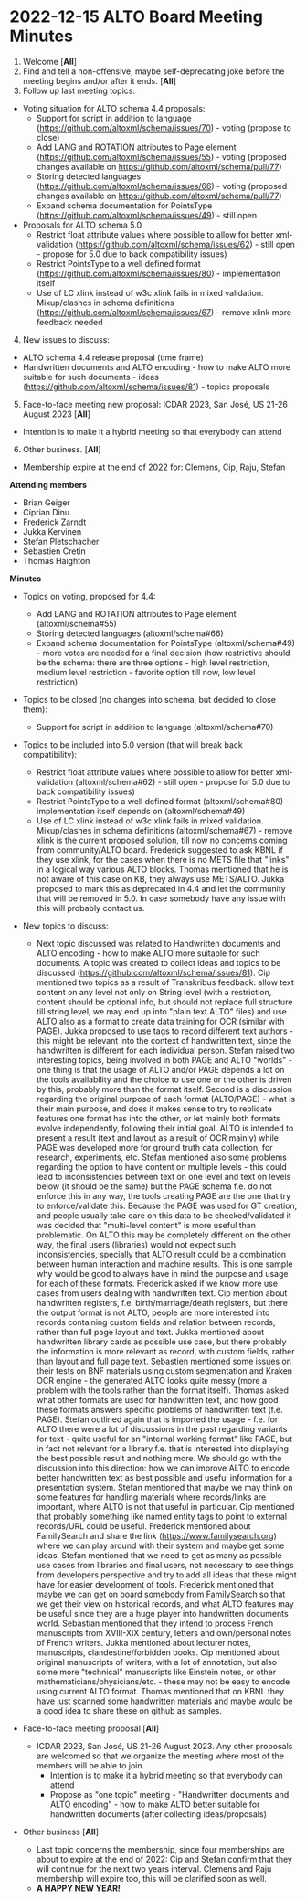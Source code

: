 # 2022-12-15 ALTO Board Meeting Minutes
1. Welcome [**All**]
2. Find and tell a non-offensive, maybe self-deprecating joke before the meeting begins and/or after it ends. [**All**]
3. Follow up last meeting topics:
  * Voting situation for ALTO schema 4.4 proposals: 
    * Support for script in addition to language (https://github.com/altoxml/schema/issues/70) - voting (propose to close)
    * Add LANG and ROTATION attributes to Page element (https://github.com/altoxml/schema/issues/55) - voting (proposed changes available on https://github.com/altoxml/schema/pull/77)
    * Storing detected languages (https://github.com/altoxml/schema/issues/66) - voting (proposed changes available on https://github.com/altoxml/schema/pull/77)
    * Expand schema documentation for PointsType (https://github.com/altoxml/schema/issues/49) - still open
  * Proposals for ALTO schema 5.0
    * Restrict float attribute values where possible to allow for better xml-validation (https://github.com/altoxml/schema/issues/62) - still open - propose for 5.0 due to back compatibility issues)
    * Restrict PointsType to a well defined format (https://github.com/altoxml/schema/issues/80) - implementation itself
    * Use of LC xlink instead of w3c xlink fails in mixed validation. Mixup/clashes in schema definitions (https://github.com/altoxml/schema/issues/67) - remove xlink more feedback needed

4. New issues to discuss:		
  * ALTO schema 4.4 release proposal (time frame)
  * Handwritten documents and ALTO encoding - how to make ALTO more suitable for such documents - ideas (https://github.com/altoxml/schema/issues/81) - topics proposals
 
5. Face-to-face meeting new proposal: ICDAR 2023, San José, US 21-26 August 2023 [**All**]
  * Intention is to make it a hybrid meeting so that everybody can attend

6. Other business. [**All**]
  * Membership expire at the end of 2022 for: Clemens, Cip, Raju, Stefan

**Attending members**
* Brian Geiger
* Ciprian Dinu
* Frederick Zarndt
* Jukka Kervinen
* Stefan Pletschacher
* Sebastien Cretin
* Thomas Haighton

 **Minutes**

 * Topics on voting, proposed for 4.4:
    * Add LANG and ROTATION attributes to Page element (altoxml/schema#55)
    * Storing detected languages (altoxml/schema#66)
    * Expand schema documentation for PointsType (altoxml/schema#49) - more votes are needed for a final decision (how restrictive should be the schema: there are three options - high level restriction, medium level restriction - favorite option till now, low level restriction)
 * Topics to be closed (no changes into schema, but decided to close them):
    * Support for script in addition to language (altoxml/schema#70)
 * Topics to be included into 5.0 version (that will break back compatibility):
    * Restrict float attribute values where possible to allow for better xml-validation (altoxml/schema#62) - still open - propose for 5.0 due to back compatibility issues)
    * Restrict PointsType to a well defined format (altoxml/schema#80) - implementation itself depends on (altoxml/schema#49)
    * Use of LC xlink instead of w3c xlink fails in mixed validation. Mixup/clashes in schema definitions (altoxml/schema#67) - remove xlink is the current proposed solution, till now no concerns coming from community/ALTO board. Frederick suggested to ask KBNL if they use xlink, for the cases when there is no METS file that "links" in a logical way various ALTO blocks. Thomas mentioned that he is not aware of this case on KB, they always use METS/ALTO. Jukka proposed to mark this as deprecated in 4.4 and let the community that will be removed in 5.0. In case somebody have any issue with this will probably contact us.

* New topics to discuss:
   * Next topic discussed was related to Handwritten documents and ALTO encoding - how to make ALTO more suitable for such documents. A topic was created to collect ideas and topics to be discussed (https://github.com/altoxml/schema/issues/81). Cip mentioned two topics as a result of Transkribus feedback: allow text content on any level not only on String level (with a restriction, content should be optional info, but should not replace full structure till string level, we may end up into "plain text ALTO" files) and use ALTO also as a format to create data training for OCR (similar with PAGE). Jukka proposed to use tags to record different text authors - this might be relevant into the context of handwritten text, since the handwritten is different for each individual person. Stefan raised two interesting topics, being involved in both PAGE and ALTO "worlds" - one thing is that the usage of ALTO and/or PAGE depends a lot on the tools availability and the choice to use one or the other is driven by this, probably more than the format itself. Second is a discussion regarding the original purpose of each format (ALTO/PAGE) - what is their main purpose, and does it makes sense to try to replicate features one format has into the other, or let mainly both formats evolve independently, following their initial goal. ALTO is intended to present a result (text and layout as a result of OCR mainly) while PAGE was developed more for ground truth data collection, for research, experiments, etc. Stefan mentioned also some problems regarding the option to have content on multiple levels - this could lead to inconsistencies between text on one level and text on levels below (it should be the same) but the PAGE schema f.e. do not enforce this in any way, the tools creating PAGE are the one that try to enforce/validate this. Because the PAGE was used for GT creation, and people usually take care on this data to be checked/validated it was decided that "multi-level content" is more useful than problematic. On ALTO this may be completely different on the other way, the final users (libraries) would not expect such inconsistencies, specially that ALTO result could be a combination between human interaction and machine results. This is one sample why would be good to always have in mind the purpose and usage for each of these formats. Frederick asked if we know more use cases from users dealing with handwritten text. Cip mention about handwritten registers, f.e. birth/marriage/death registers, but there the output format is not ALTO, people are more interested into records containing custom fields and relation between records, rather than full page layout and text. Jukka mentioned about handwritten library cards as possible use case, but there probably the information is more relevant as record, with custom fields, rather than layout and full page text. Sebastien mentioned some issues on their tests on BNF materials using custom segmentation and Kraken OCR engine - the generated ALTO looks quite messy (more a problem with the tools rather than the format itself). Thomas asked what other formats are used for handwritten text, and how good these formats answers specific problems of handwritten text (f.e. PAGE). Stefan outlined again that is imported the usage - f.e. for ALTO there were a lot of discussions in the past regarding variants for text - quite useful for an "internal working format" like PAGE, but in fact not relevant for a library f.e. that is interested into displaying the best possible result and nothing more. We should go with the discussion into this direction: how we can improve ALTO to encode better handwritten text as best possible and useful information for a presentation system. Stefan mentioned that maybe we may think on some features for handling materials where records/links are important, where ALTO is not that useful in particular. Cip mentioned that probably something like named entity tags to point to external records/URL could be useful. Frederick mentioned about FamilySearch and share the link (https://www.familysearch.org) where we can play around with their system and maybe get some ideas. Stefan mentioned that we need to get as many as possible use cases from libraries and final users, not necessary to see things from developers perspective and try to add all ideas that these might have for easier development of tools. Frederick mentioned that maybe we can get on board somebody from FamilySearch so that we get their view on historical records, and what ALTO features may be useful since they are a huge player into handwritten documents world. Sebastian mentioned that they intend to process French manuscripts from XVIII-XIX century, letters and own/personal notes of French writers. Jukka mentioned about lecturer notes, manuscripts, clandestine/forbidden books. Cip mentioned about original manuscripts of writers, with a lot of annotation, but also some more "technical" manuscripts like Einstein notes, or other mathematicians/physicians/etc. - these may not be easy to encode using current ALTO format. Thomas mentioned that on KBNL they have just scanned some handwritten materials and maybe would be a good idea to share these on github as samples.
	
* Face-to-face meeting proposal [**All**]
  * ICDAR 2023, San José, US 21-26 August 2023. Any other proposals are welcomed so that we organize the meeting where most of the members will be able to join. 
	* Intention is to make it a hybrid meeting so that everybody can attend
	* Propose as "one topic" meeting - "Handwritten documents and ALTO encoding" - how to make ALTO better suitable for handwritten documents (after collecting ideas/proposals)

* Other business [**All**]
  * Last topic concerns the membership, since four memberships are about to expire at the end of 2022: Cip and Stefan confirm that they will continue for the next two years interval. Clemens and Raju membership will expire too, this will be clarified soon as well.
  * **A HAPPY NEW YEAR!**
